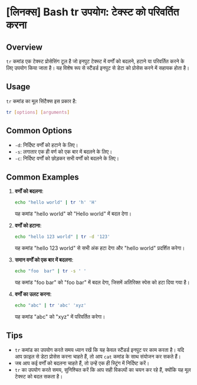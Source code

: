 # [लिनक्स] Bash tr उपयोग: टेक्स्ट को परिवर्तित करना

## Overview
`tr` कमांड एक टेक्स्ट प्रोसेसिंग टूल है जो इनपुट टेक्स्ट में वर्णों को बदलने, हटाने या परिवर्तित करने के लिए उपयोग किया जाता है। यह विशेष रूप से स्टैंडर्ड इनपुट से डेटा को प्रोसेस करने में सहायक होता है।

## Usage
`tr` कमांड का मूल सिंटैक्स इस प्रकार है:

```bash
tr [options] [arguments]
```

## Common Options
- `-d`: निर्दिष्ट वर्णों को हटाने के लिए।
- `-s`: लगातार एक ही वर्ण को एक बार में बदलने के लिए।
- `-c`: निर्दिष्ट वर्णों को छोड़कर सभी वर्णों को बदलने के लिए।

## Common Examples
1. **वर्णों को बदलना**:
   ```bash
   echo "hello world" | tr 'h' 'H'
   ```
   यह कमांड "hello world" को "Hello world" में बदल देगा।

2. **वर्णों को हटाना**:
   ```bash
   echo "hello 123 world" | tr -d '123'
   ```
   यह कमांड "hello 123 world" से सभी अंक हटा देगा और "hello  world" प्रदर्शित करेगा।

3. **समान वर्णों को एक बार में बदलना**:
   ```bash
   echo "foo  bar" | tr -s ' '
   ```
   यह कमांड "foo  bar" को "foo bar" में बदल देगा, जिसमें अतिरिक्त स्पेस को हटा दिया गया है।

4. **वर्णों का उलट करना**:
   ```bash
   echo "abc" | tr 'abc' 'xyz'
   ```
   यह कमांड "abc" को "xyz" में परिवर्तित करेगा।

## Tips
- `tr` कमांड का उपयोग करते समय ध्यान रखें कि यह केवल स्टैंडर्ड इनपुट पर काम करता है। यदि आप फ़ाइल से डेटा प्रोसेस करना चाहते हैं, तो आप `cat` कमांड के साथ संयोजन कर सकते हैं।
- जब आप कई वर्णों को बदलना चाहते हैं, तो उन्हें एक ही स्ट्रिंग में निर्दिष्ट करें।
- `tr` का उपयोग करते समय, सुनिश्चित करें कि आप सही विकल्पों का चयन कर रहे हैं, क्योंकि यह मूल टेक्स्ट को बदल सकता है।